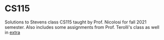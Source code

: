 # CS115

Solutions to Stevens class CS115 taught by Prof. Nicolosi for fall 2021 semester. Also includes some assignments from Prof. Terolli's class as well in [extra](extra/)
